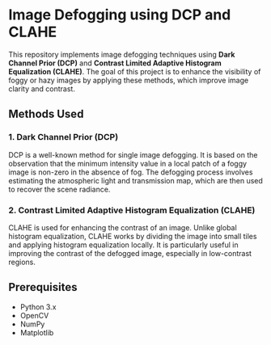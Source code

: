 # Image Defogging using DCP and CLAHE

This repository implements image defogging techniques using **Dark Channel Prior
(DCP)** and **Contrast Limited Adaptive Histogram Equalization (CLAHE)**. The
goal of this project is to enhance the visibility of foggy or hazy images by
applying these methods, which improve image clarity and contrast.

## Methods Used

### 1. **Dark Channel Prior (DCP)**

DCP is a well-known method for single image defogging. It is based on the
observation that the minimum intensity value in a local patch of a foggy image
is non-zero in the absence of fog. The defogging process involves estimating the
atmospheric light and transmission map, which are then used to recover the scene
radiance.

### 2. **Contrast Limited Adaptive Histogram Equalization (CLAHE)**

CLAHE is used for enhancing the contrast of an image. Unlike global histogram
equalization, CLAHE works by dividing the image into small tiles and applying
histogram equalization locally. It is particularly useful in improving the
contrast of the defogged image, especially in low-contrast regions.

## Prerequisites

- Python 3.x
- OpenCV
- NumPy
- Matplotlib
